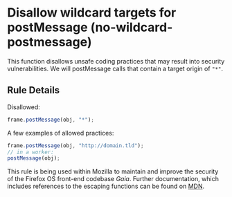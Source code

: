 # Disallow wildcard targets for postMessage (no-wildcard-postmessage)

This function disallows unsafe coding practices that may result into security vulnerabilities.
We will postMessage calls that contain a target origin of `"*"`.

## Rule Details

Disallowed:

```js
frame.postMessage(obj, "*");

```

A few examples of allowed practices:


```js
frame.postMessage(obj, "http://domain.tld");
// in a worker:
postMessage(obj);
```


This rule is being used within Mozilla to maintain and improve the security of the Firefox OS front-end codebase *Gaia*. Further documentation, which includes references to the escaping functions can be found on [MDN](https://developer.mozilla.org/en-US/Firefox_OS/Security/Security_Automation).

